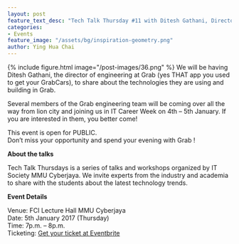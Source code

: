 ```yaml
---
layout: post
feature_text_desc: "Tech Talk Thursday #11 with Ditesh Gathani, Director of Engineering at Grab"
categories:
- Events
feature_image: "/assets/bg/inspiration-geometry.png"
author: Ying Hua Chai
---
```


{% include figure.html image="/post-images/36.png" %}
We will be having Ditesh Gathani, the director of engineering at Grab (yes THAT app you used to get your GrabCars), to share about the technologies they are using and building in Grab.

Several members of the Grab engineering team will be coming over all the way from lion city and joining us in IT Career Week on 4th – 5th January. If you are interested in them, you better come!

This event is open for PUBLIC.  
Don’t miss your opportunity and spend your evening with Grab !

**About the talks**

Tech Talk Thursdays is a series of talks and workshops organized by IT Society MMU Cyberjaya. We invite experts from the industry and academia to share with the students about the latest technology trends.

**Event Details**

Venue: FCI Lecture Hall MMU Cyberjaya  
Date: 5th January 2017 (Thursday)  
Time: 7p.m. – 8p.m.  
Ticketing: [Get your ticket at Eventbrite](https://ttt11-grab.eventbrite.com/?aff=facebook)

